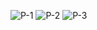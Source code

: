 ![P-1](https://github.com/ankankp007/ICP-Assignment-SEM-1/assets/146575795/261ac640-d6f4-48db-9dc3-754fc298b383)
![P-2](https://github.com/ankankp007/ICP-Assignment-SEM-1/assets/146575795/fb472703-9b7f-412c-aaab-e2cde39849f3)
![P-3](https://github.com/ankankp007/ICP-Assignment-SEM-1/assets/146575795/f67f3ea8-baf7-422b-a41c-1ac37112c2d7)
